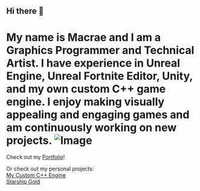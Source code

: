 ## Hi there 👋
My name is Macrae and I am a Graphics Programmer and Technical Artist. I have experience in Unreal Engine, Unreal Fortnite Editor, Unity, and my own custom C++ game engine. I enjoy making visually appealing and engaging games and am continuously working on new projects. 
![Image](https://github.com/user-attachments/assets/f6d24201-e626-45f6-86d7-9ce046c07d76)
=======
Check out my [Portfolio](https://www.macraesmith.com)! <br>

Or check out my personal projects: <br>
[My Custom C++ Engine](https://github.com/MacraeSmith/Custom-Engine.git) <br>
[Starship Gold](https://github.com/MacraeSmith/Starship-Gold.git) <br>
